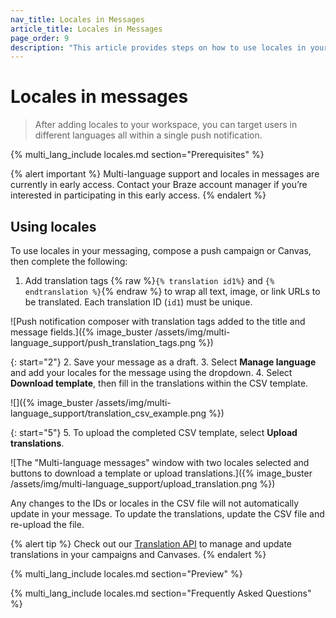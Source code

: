 ```yaml
---
nav_title: Locales in Messages
article_title: Locales in Messages
page_order: 9
description: "This article provides steps on how to use locales in your push notifications."
---
```


# Locales in messages

> After adding locales to your workspace, you can target users in different languages all within a single push notification.

{% multi_lang_include locales.md section="Prerequisites" %}

{% alert important %}
Multi-language support and locales in messages are currently in early access. Contact your Braze account manager if you’re interested in participating in this early access.
{% endalert %}

## Using locales

To use locales in your messaging, compose a push campaign or Canvas, then complete the following:

1. Add translation tags {% raw %}`{% translation id1%}` and `{% endtranslation %}`{% endraw %} to wrap all text, image, or link URLs to be translated. Each translation ID (`id1`) must be unique.

![Push notification composer with translation tags added to the title and message fields.]({% image_buster /assets/img/multi-language_support/push_translation_tags.png %})

{: start="2"}
2. Save your message as a draft.
3. Select **Manage language** and add your locales for the message using the dropdown.
4. Select **Download template**, then fill in the translations within the CSV template.

![]({% image_buster /assets/img/multi-language_support/translation_csv_example.png %})

{: start="5"}
5. To upload the completed CSV template, select **Upload translations**. 

![The "Multi-language messages" window with two locales selected and buttons to download a template or upload translations.]({% image_buster /assets/img/multi-language_support/upload_translation.png %})

Any changes to the IDs or locales in the CSV file will not automatically update in your message. To update the translations, update the CSV file and re-upload the file.

{% alert tip %}
Check out our [Translation API]({{site.baseurl}}/api/endpoints/translations) to manage and update translations in your campaigns and Canvases.
{% endalert %}

{% multi_lang_include locales.md section="Preview" %}

{% multi_lang_include locales.md section="Frequently Asked Questions" %}
